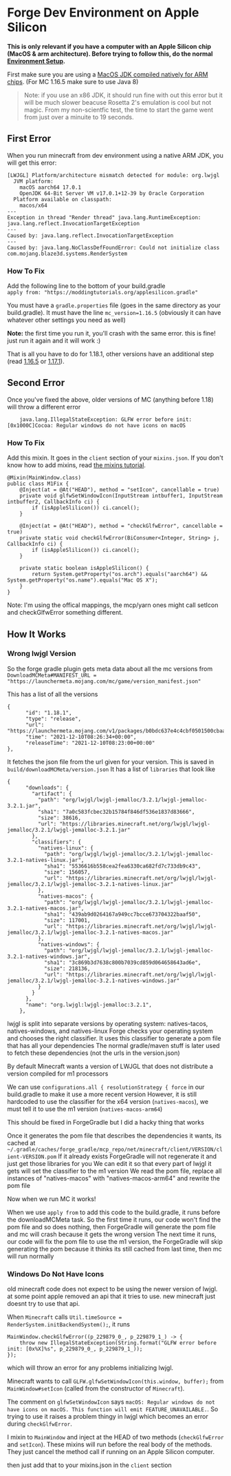 # Forge Dev Environment on Apple Silicon

**This is only relevant if you have a computer with an Apple Silicon chip (MacOS & arm architecture). Before trying to follow this, do the normal [Environment Setup](environment-setup).**

First make sure you are using a [MacOS JDK compiled natively for ARM chips](https://www.azul.com/downloads/?os=macos&architecture=arm-64-bit&package=jdk). (For MC 1.16.5 make sure to use Java 8)

> Note: if you use an x86 JDK, it should run fine with out this error but it will be much slower beacuse Rosetta 2's emulation is cool but not magic. From my non-scientfic test, the time to start the game went from just over a minuite to 19 seconds.


## First Error

When you run minecraft from dev environment using a native ARM JDK, you will get this error:

    [LWJGL] Platform/architecture mismatch detected for module: org.lwjgl
      JVM platform:
        macOS aarch64 17.0.1
        OpenJDK 64-Bit Server VM v17.0.1+12-39 by Oracle Corporation
      Platform available on classpath:
        macos/x64
    --- 
    Exception in thread "Render thread" java.lang.RuntimeException: java.lang.reflect.InvocationTargetException
    ---
    Caused by: java.lang.reflect.InvocationTargetException
    ---
    Caused by: java.lang.NoClassDefFoundError: Could not initialize class com.mojang.blaze3d.systems.RenderSystem

### How To Fix

Add the following line to the bottom of your build.gradle  
`apply from: "https://moddingtutorials.org/applesilicon.gradle"`

You must have a `gradle.properties` file (goes in the same directory as your build.gradle).
It must have the line `mc_version=1.16.5` (obviously it can have whatever other settings you need as well)

**Note:** the first time you run it, you'll crash with the same error. this is fine! just run it again and it will work :)

That is all you have to do for 1.18.1, other versions have an additional step (read [1.16.5](/o16/m1) or [1.17.1](/o17/m1)).

## Second Error

Once you've fixed the above, older versions of MC (anything before 1.18) will throw a different error 

```
    java.lang.IllegalStateException: GLFW error before init: [0x1000C]Cocoa: Regular windows do not have icons on macOS
```

### How To Fix

Add this mixin. It goes in the `client` section of your `mixins.json`. If you don't know how to add mixins, read [the mixins tutorial](mixins). 

    @Mixin(MainWindow.class)
    public class M1Fix {
        @Inject(at = @At("HEAD"), method = "setIcon", cancellable = true)
        private void glfwSetWindowIcon(InputStream intbuffer1, InputStream intbuffer2, CallbackInfo ci) {
            if (isAppleSlilicon()) ci.cancel();
        }

        @Inject(at = @At("HEAD"), method = "checkGlfwError", cancellable = true)
        private static void checkGlfwError(BiConsumer<Integer, String> j, CallbackInfo ci) {
            if (isAppleSlilicon()) ci.cancel();
        }
    
        private static boolean isAppleSlilicon() {
            return System.getProperty("os.arch").equals("aarch64") && System.getProperty("os.name").equals("Mac OS X");
        }
    }

Note: I'm using the offical mappings, the mcp/yarn ones might call setIcon and checkGlfwError something different.

## How It Works

### Wrong lwjgl Version

So the forge gradle plugin gets meta data about all the mc versions from `DownloadMCMeta#MANIFEST_URL = "https://launchermeta.mojang.com/mc/game/version_manifest.json"`

This has a list of all the versions 


    {
          "id": "1.18.1",
          "type": "release",
          "url": "https://launchermeta.mojang.com/v1/packages/b0bdc637e4c4cbf0501500cbaad5a757b04848ed/1.18.1.json",
          "time": "2021-12-10T08:26:34+00:00",
          "releaseTime": "2021-12-10T08:23:00+00:00"
    },


  It fetches the json file from the url given for your version. 
  This is saved in `build/downloadMCMeta/version.json`
  It has a list of `libraries` that look like
    
    {
          "downloads": {
            "artifact": {
              "path": "org/lwjgl/lwjgl-jemalloc/3.2.1/lwjgl-jemalloc-3.2.1.jar",
              "sha1": "7a0c583fcbec32b15784f846df536e1837d83666",
              "size": 38616,
              "url": "https://libraries.minecraft.net/org/lwjgl/lwjgl-jemalloc/3.2.1/lwjgl-jemalloc-3.2.1.jar"
            },
            "classifiers": {
              "natives-linux": {
                "path": "org/lwjgl/lwjgl-jemalloc/3.2.1/lwjgl-jemalloc-3.2.1-natives-linux.jar",
                "sha1": "5536616b558cea2fea6330ca682fd7c733db9c43",
                "size": 156057,
                "url": "https://libraries.minecraft.net/org/lwjgl/lwjgl-jemalloc/3.2.1/lwjgl-jemalloc-3.2.1-natives-linux.jar"
              },
              "natives-macos": {
                "path": "org/lwjgl/lwjgl-jemalloc/3.2.1/lwjgl-jemalloc-3.2.1-natives-macos.jar",
                "sha1": "439ab9d0264167a949cc7bcce673704322baaf50",
                "size": 117001,
                "url": "https://libraries.minecraft.net/org/lwjgl/lwjgl-jemalloc/3.2.1/lwjgl-jemalloc-3.2.1-natives-macos.jar"
              },
              "natives-windows": {
                "path": "org/lwjgl/lwjgl-jemalloc/3.2.1/lwjgl-jemalloc-3.2.1-natives-windows.jar",
                "sha1": "3c869b3d7638c800b7039cd859d064658643ad6e",
                "size": 218136,
                "url": "https://libraries.minecraft.net/org/lwjgl/lwjgl-jemalloc/3.2.1/lwjgl-jemalloc-3.2.1-natives-windows.jar"
              }
            }
          },
          "name": "org.lwjgl:lwjgl-jemalloc:3.2.1",
        },

lwjgl is split into separate versions by operating system: natives-tacos, natives-windows, and natives-linux
Forge checks your operating system and chooses the right classifier.
It uses this classifier to generate a pom file that has all your dependencies
The normal gradle/maven stuff is later used to fetch these dependencies (not the urls in the version.json)

By default Minecraft wants a version of LWJGL that does not distribute a version compiled for m1 processors 

We can use `configurations.all { resolutionStrategy { force` in our build.gradle to make it use a more recent version
However, it is still hardcoded to use the classifier for the x64 version (`natives-macos`), we must tell it to use the m1 version (`natives-macos-arm64`)

This should be fixed in ForgeGradle but I did a hacky thing that works

Once it generates the pom file that describes the dependencies it wants, its cached at `~/.gradle/caches/forge_gradle/mcp_repo/net/minecraft/client/VERSION/client-VERSION.pom` 
If it already exists ForgeGradle will not regenerate it and just get those libraries for you
We can edit it so that every part of lwjgl it gets will set the classifier to the m1 version 
We read the pom file, replace all instances of "natives-macos" with "natives-macos-arm64" and rewrite the pom file

Now when we run MC it works!

When we use `apply from` to add this code to the build.gradle, it runs before the downloadMCMeta task. 
So the first time it runs, our code won't find the pom file and so does nothing, then ForgeGradle will generate the pom file and mc will crash because it gets the wrong version
The next time it runs, our code will fix the pom file to use the m1 version, the ForgeGradle will skip generating the pom because it thinks its still cached from last time, then mc will run normally 

### Windows Do Not Have Icons

old minecraft code does not expect to be using the newer version of lwjgl. at some point apple removed an api that it tries to use. new minecraft just doesnt try to use that api.

When `Minecraft` calls `Util.timeSource = RenderSystem.initBackendSystem();`, it runs 
    
    MainWindow.checkGlfwError((p_229879_0_, p_229879_1_) -> {
        throw new IllegalStateException(String.format("GLFW error before init: [0x%X]%s", p_229879_0_, p_229879_1_));
    });

which will throw an error for any problems initializing lwjgl. 

Minecraft wants to call `GLFW.glfwSetWindowIcon(this.window, buffer);` from `MainWindow#setIcon` (called from the constructor of `Minecraft`). 

The comment on `glfwSetWindowIcon` says `macOS: Regular windows do not have icons on macOS. This function will emit FEATURE_UNAVAILABLE.`. 
So trying to use it raises a problem thingy in lwjgl which becomes an error during `checkGlfwError`.

I mixin to `MainWindow` and inject at the HEAD of two methods (`checkGlfwError` and `setIcon`).
These mixins will run before the real body of the methods. They just cancel the method call if running on an Apple Silicon computer.

then just add that to your mixins.json in the `client` section
